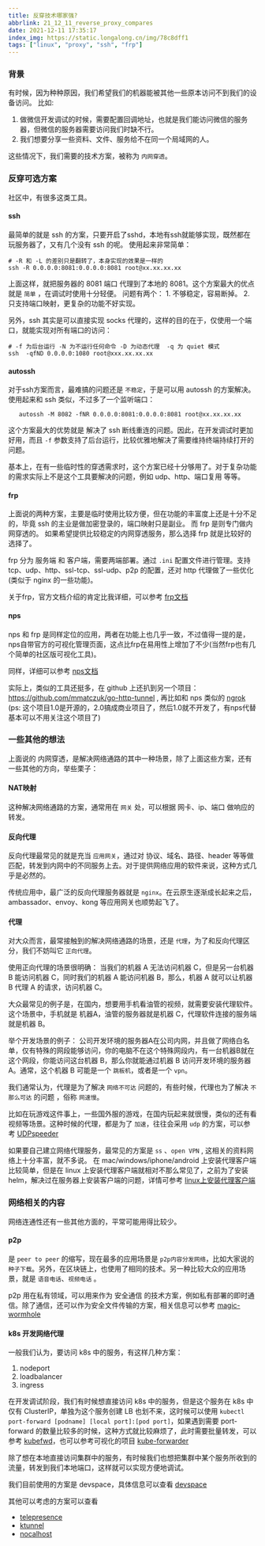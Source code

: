 ```yaml
---
title: 反穿技术哪家强?
abbrlink: 21_12_11_reverse_proxy_compares
date: 2021-12-11 17:35:17
index_img: https://static.longalong.cn/img/78c8dff1
tags: ["linux", "proxy", "ssh", "frp"]
---
```


### 背景

有时候，因为种种原因，我们希望我们的机器能被其他一些原本访问不到我们的设备访问。
比如: 

1. 做微信开发调试的时候，需要配置回调地址，也就是我们能访问微信的服务器，但微信的服务器需要访问我们时缺不行。
2. 我们想要分享一些资料、文件、服务给不在同一个局域网的人。

这些情况下，我们需要的技术方案，被称为 `内网穿透`。

### 反穿可选方案

社区中，有很多这类工具。

#### ssh
最简单的就是 ssh 的方案，只要开启了sshd，本地有ssh就能够实现，既然都在玩服务器了，又有几个没有 ssh 的呢。 
使用起来非常简单：
```shell
# -R 和 -L 的差别只是翻转了，本身实现的效果是一样的
ssh -R 0.0.0.0:8081:0.0.0.0:8081 root@xx.xx.xx.xx
```
上面这样，就把服务器的 8081 端口 代理到了本地的 8081。这个方案最大的优点就是 `简单` ，在调试时使用十分轻便。
问题有两个： 1. 不够稳定，容易断掉。 2. 只支持端口映射，更复杂的功能不好实现。

另外，ssh 其实是可以直接实现 socks 代理的，这样的目的在于，仅使用一个端口，就能实现对所有端口的访问：
```shell
# -f 为后台运行 -N 为不运行任何命令 -D 为动态代理  -q 为 quiet 模式
ssh  -qfND 0.0.0.0:1080 root@xxx.xx.xx.xx
```

#### autossh
对于ssh方案而言，最难搞的问题还是 `不稳定`，于是可以用 autossh 的方案解决。使用起来和 ssh 类似，不过多了一个监听端口：
```shell
   autossh -M 8082 -fNR 0.0.0.0:8081:0.0.0.0:8081 root@xx.xx.xx.xx
```

这个方案最大的优势就是 解决了 ssh 断线重连的问题。因此，在开发调试时更加好用，而且 `-f` 参数支持了后台运行，比较优雅地解决了需要维持终端持续打开的问题。

基本上，在有一些临时性的穿透需求时，这个方案已经十分够用了。对于复杂功能的需求实际上不是这个工具要解决的问题，例如 udp、http、端口复用 等等。


#### frp

上面说的两种方案，主要是临时使用比较方便，但在功能的丰富度上还是十分不足的，毕竟 ssh 的主业是做加密登录的，端口映射只是副业。 而 frp 是则专门做内网穿透的。
如果希望提供比较稳定的内网穿透服务，那么选择 frp 就是比较好的选择了。

frp 分为 服务端 和 客户端，需要两端部署。通过 `.ini` 配置文件进行管理。支持 tcp、udp、http、ssl-tcp、ssl-udp、p2p 的配置，还对 http 代理做了一些优化(类似于 nginx 的一些功能)。

关于frp，官方文档介绍的肯定比我详细，可以参考 [frp文档](https://gofrp.org/docs/)

#### nps
nps 和 frp 是同样定位的应用，两者在功能上也几乎一致，不过值得一提的是，nps自带官方的可视化管理页面，这点比frp在易用性上增加了不少(当然frp也有几个简单的社区版可视化工具)。

同样，详细可以参考 [nps文档](https://ehang-io.github.io/nps/)

实际上，类似的工具还挺多，在 github 上还扒到另一个项目： https://github.com/mmatczuk/go-http-tunnel , 再比如和 nps 类似的 [ngrok](https://github.com/inconshreveable/ngrok) (ps: 这个项目1.0是开源的，2.0搞成商业项目了，然后1.0就不开发了，有nps代替基本可以不用关注这个项目了)


### 一些其他的想法

上面说的 内网穿透，是解决网络通路的其中一种场景，除了上面这些方案，还有一些其他的方向，举些栗子：
 
#### NAT映射
这种解决网络通路的方案，通常用在 `网关` 处，可以根据 网卡、ip、端口 做响应的转发。

#### 反向代理
反向代理最常见的就是充当 `应用网关`，通过对 协议、域名、路径、header 等等做匹配，转发到内网中的不同服务上去。对于提供网络应用的软件来说，这种方式几乎是必然的。

传统应用中，最广泛的反向代理服务器就是 `nginx`。在云原生逐渐成长起来之后，ambassador、envoy、kong 等应用网关也顺势起飞了。

#### 代理
对大众而言，最常接触到的解决网络通路的场景，还是 `代理`，为了和反向代理区分，我们不妨叫它 `正向代理`。

使用正向代理的场景很明确： 当我们的机器 A 无法访问机器 C，但是另一台机器 B 能访问机器 C，同时我们的机器 A 能访问机器 B，那么，机器 A 就可以让机器 B 代理 A 的请求，访问机器 C。

大众最常见的例子是，在国内，想要用手机看油管的视频，就需要安装代理软件。这个场景中，手机就是 机器A，油管的服务器就是机器 C，代理软件连接的服务端就是机器 B。

举个开发场景的例子：
  公司开发环境的服务器A在公司内网，并且做了网络白名单，仅有特殊的网段能够访问，你的电脑不在这个特殊网段内，有一台机器B就在这个网段，你能访问这台机器 B，那么你就能通过机器 B 访问开发环境的服务器 A。通常，这个机器 B 可能是一个 `跳板机`，或者是一个 `vpn`。
  
我们通常认为，代理是为了解决 `网络不可达` 问题的，有些时候，代理也为了解决 `不那么可达` 的问题 ，俗称 `网速慢`。

比如在玩游戏这件事上，一些国外服的游戏，在国内玩起来就很慢，类似的还有看视频等场景。这种时候的代理，都是为了 `加速`，往往会采用 `udp` 的方案，可以参考 [UDPspeeder](https://github.com/wangyu-/UDPspeeder/blob/branch_libev/doc/README.zh-cn.md)

如果要自己建立网络代理服务，最常见的方案是 `ss` 、`open VPN` , 这相关的资料网络上十分丰富，就不多说。
在 mac/windows/iphone/android 上安装代理客户端比较简单，但是在 linux 上安装代理客户端就相对不那么常见了，之前为了安装 helm，解决过在服务器上安装客户端的问题，详情可参考 [linux上安装代理客户端](/posts/21_month_day_如何解决linux下的代理访问.html)



### 网络相关的内容

网络连通性还有一些其他方面的，平常可能用得比较少。

#### p2p

是 `peer to peer` 的缩写，现在最多的应用场景是 `p2p内容分发网络`，比如大家说的 `种子下载`。另外，在区块链上，也使用了相同的技术。另一种比较大众的应用场景，就是 `语音电话`、`视频电话` 。

p2p 用在私有领域，可以用来作为 安全通信 的技术方案，例如私有部署的即时通信。除了通信，还可以作为安全文件传输的方案，相关信息可以参考 [magic-wormhole](https://magic-wormhole.readthedocs.io/en/latest/welcome.html)


#### k8s 开发网络代理

一般我们认为，要访问 k8s 中的服务，有这样几种方案：
1. nodeport
2. loadbalancer
3. ingress

在开发调试阶段，我们有时候想直接访问 k8s 中的服务，但是这个服务在 k8s 中仅有 ClusterIP，单独为这个服务创建 LB 也划不来，这时候可以使用 `kubectl port-forward [podname] [local port]:[pod port]`，如果遇到需要 port-forward 的数量比较多的时候，这种方式就比较麻烦了，此时需要批量转发，可以参考 [kubefwd](https://github.com/txn2/kubefwd)，也可以参考可视化的项目 [kube-forwarder](https://github.com/pixel-point/kube-forwarder)

除了想在本地直接访问集群中的服务，有时候我们也想把集群中某个服务所收到的流量，转发到我们本地端口，这样就可以实现方便地调试。

我们目前使用的方案是 devspace，具体信息可以查看 [devspace](https://devspace.sh/cli/docs/introduction)

其他可以考虑的方案可以查看
- [telepresence](https://github.com/telepresenceio/telepresence)
- [ktunnel](https://github.com/omrikiei/ktunnel)
- [nocalhost](https://nocalhost.dev/zh-CN/)
